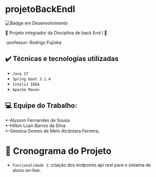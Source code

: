 # projetoBackEndI
![Badge em Desenvolvimento](http://img.shields.io/static/v1?label=STATUS&message=EM%20DESENVOLVIMENTO&color=GREEN&style=for-the-badge)

:construction: Projeto integrador da Disciplina de back End I :construction:

-professor: Rodrigo Fujioka

## ✔️ Técnicas e tecnologias utilizadas

- ``Java 17``
- ``Spring boot 3.1.4``
- ``InteliJ IDEA``
- ``Apache Maven``


<h2> 💻 Equipe do Trabalho:</h2>

*-Alysson Fernandes de Sousa<br>
*-Hilton Luan Barros da Silva<br>
*-Gessica Gomes de Melo Alcântara Ferreira;<br>


# :hammer: Cronograma do Projeto

- `Funcionalidade 1`: criação dos endpoints api rest para o sistema de aluno on-line.
